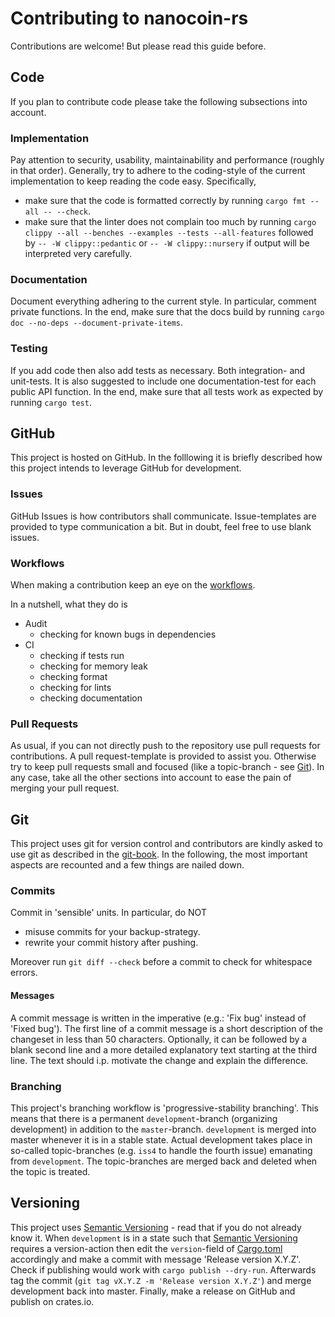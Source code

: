 # Contributing to nanocoin-rs

Contributions are welcome!
But please read this guide before.

## Code

If you plan to contribute code please take the following subsections into account.

### Implementation

Pay attention to security, usability, maintainability and performance (roughly in that order).
Generally, try to adhere to the coding-style of the current implementation to keep reading the code easy.
Specifically,
- make sure that the code is formatted correctly by running `cargo fmt --all -- --check`.
- make sure that the linter does not complain too much by running `cargo clippy --all --benches --examples --tests --all-features` followed by `-- -W clippy::pedantic` or `-- -W clippy::nursery` if output will be interpreted very carefully.

### Documentation

Document everything adhering to the current style.
In particular, comment private functions.
In the end, make sure that the docs build by running `cargo doc --no-deps --document-private-items`.

### Testing

If you add code then also add tests as necessary.
Both integration- and unit-tests.
It is also suggested to include one documentation-test for each public API function.
In the end, make sure that all tests work as expected by running `cargo test`.

## GitHub

This project is hosted on GitHub.
In the folllowing it is briefly described how this project intends to leverage GitHub for development.

### Issues

GitHub Issues is how contributors shall communicate.
Issue-templates are provided to type communication a bit.
But in doubt, feel free to use blank issues.

### Workflows

When making a contribution keep an eye on the [workflows](.github/workflows).

In a nutshell, what they do is

- Audit
  * checking for known bugs in dependencies
- CI
  * checking if tests run
  * checking for memory leak
  * checking format
  * checking for lints
  * checking documentation

### Pull Requests

As usual, if you can not directly push to the repository use pull requests for contributions.
A pull request-template is provided to assist you.
Otherwise try to keep pull requests small and focused (like a topic-branch - see [Git](#git)).
In any case, take all the other sections into account to ease the pain of merging your pull request.

## Git

This project uses git for version control and contributors are kindly asked to use git as described in the [git-book](https://git-scm.com/book/en/v2).
In the following, the most important aspects are recounted and a few things are nailed down.

### Commits

Commit in 'sensible' units.
In particular, do NOT
- misuse commits for your backup-strategy.
- rewrite your commit history after pushing.

Moreover run `git diff --check` before a commit to check for whitespace errors.

#### Messages

A commit message is written in the imperative (e.g.: 'Fix bug' instead of 'Fixed bug').
The first line of a commit message is a short description of the changeset in less than 50 characters.
Optionally, it can be followed by a blank second line and a more detailed explanatory text starting at the third line.
The text should i.p. motivate the change and explain the difference.

### Branching

This project's branching workflow is 'progressive-stability branching'.
This means that there is a permanent `development`-branch (organizing development) in addition to the `master`-branch.
`development` is merged into master whenever it is in a stable state.
Actual development takes place in so-called topic-branches (e.g. `iss4` to handle the fourth issue) emanating from `development`.
The topic-branches are merged back and deleted when the topic is treated.

## Versioning

This project uses [Semantic Versioning](https://semver.org) - read that if you do not already know it.
When `development` is in a state such that [Semantic Versioning](https://semver.org) requires a version-action then edit the `version`-field of [Cargo.toml](Cargo.toml) accordingly and make a commit with message 'Release version X.Y.Z'.
Check if publishing would work with `cargo publish --dry-run`.
Afterwards tag the commit (`git tag vX.Y.Z -m 'Release version X.Y.Z'`) and merge development back into master.
Finally, make a release on GitHub and publish on crates.io.
